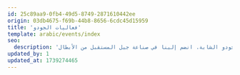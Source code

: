 ```yaml
---
id: 25c89aa9-0fb4-49d5-8749-2871610442ee
origin: 03db4675-f69b-44b8-8656-6cdc45d15959
title: 'فعاليات الجودو'
template: arabic/events/index
seo:
  description: 'ابقَ على اطلاع على أحدث فعاليات الجودو في أكاديمية مهد. اكتشف البطولات القادمة، والمعسكرات التدريبية، والبرامج الخاصة التي تهدف إلى تطوير وإبراز مواهب الجودو الشابة. انضم إلينا في صناعة جيل المستقبل من الأبطال.'
updated_by: 1
updated_at: 1739274465
---
```

